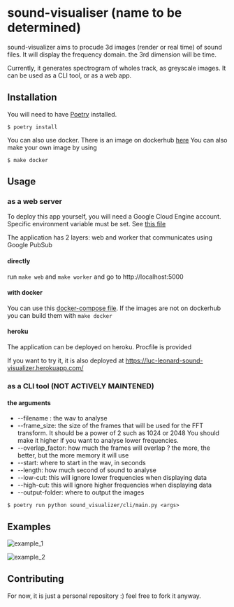 # sound-visualiser (name to be determined)

sound-visualizer aims to procude 3d images (render or real time) of sound files. It will display the frequency domain. 
the 3rd dimension will be time.

Currently, it generates spectrogram of wholes track, as greyscale images. It can be used as a CLI tool, or as a web app. 

## Installation

You will need to have [Poetry](https://python-poetry.org/) installed.

```$ poetry install```


You can also use docker. There is an image on dockerhub [here](https://hub.docker.com/repository/docker/lucleonard/sound-visualizer)
You can also make your own image by using

```$ make docker```

## Usage
### as a web server

To deploy this app yourself, you will need a Google Cloud Engine account.
Specific environment variable must be set. See [this file](deployment_template/config.env)

The application has 2 layers: web and worker that communicates using Google PubSub

#### directly
run ```make web``` and ```make worker```  and go to http://localhost:5000
#### with docker

You can use this [docker-compose file](docker/docker-compose.yml). If the images are not on dockerhub you can
build them with ```make docker```

#### heroku
The application can be deployed on heroku. Procfile is provided

If you want to try it, it is also deployed at https://luc-leonard-sound-visualizer.herokuapp.com/

### as a CLI tool (NOT ACTIVELY MAINTENED)
#### the arguments
* --filename <filename>: the wav to analyse
* --frame_size: the size of the frames that will be used for the FFT transform. It should be a power of 2 such as 1024 or 2048
 You should make it higher if you want to analyse lower frequencies.
* --overlap_factor: how much the frames will overlap ? the more, the better, but the more memory it will use
* --start: where to start in the wav, in seconds
* --length: how much second of sound to analyse
* --low-cut:  this will ignore lower frequencies when displaying data
* --high-cut: this will ignore higher frequencies when displaying data
* --output-folder: where to output the images

```$ poetry run python sound_visualizer/cli/main.py <args>```


## Examples
![example_1](examples/example_new.png)


![example_2](examples/example_new_2.png)

## Contributing
For now, it is just a personal repository :) feel free to fork it anyway.
